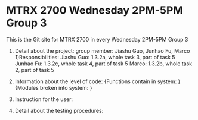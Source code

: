 # MTRX 2700 Wednesday 2PM-5PM Group 3
This is the Git site for MTRX 2700 in every Wednesday 2PM-5PM Group 3

1. Detail about the project:
     group member: Jiashu Guo, Junhao Fu, Marco
   1)Responsibilities:
     Jiashu Guo: 1.3.2a, whole task 3, part of task 5
     Junhao Fu: 1.3.2c, whole task 4, part of task 5
     Marco: 1.3.2b, whole task 2, part of task 5


3. Information about the level of code:
     {Functions contain in system: }
     {Modules broken into system: }

4. Instruction for the user:

5. Detail about the testing procedures:
   
